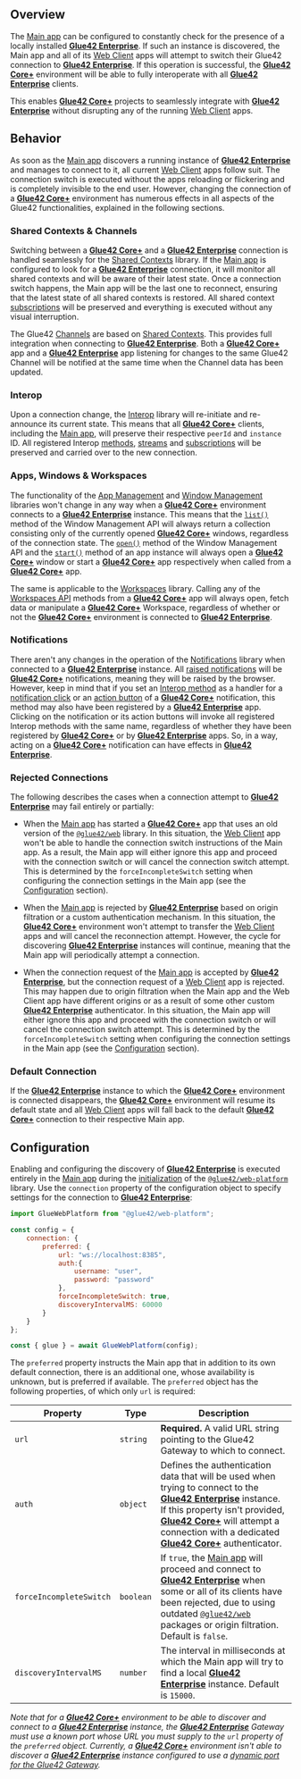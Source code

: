 ## Overview

The [Main app](../../developers/core-concepts/web-platform/overview/index.html) can be configured to constantly check for the presence of a locally installed [**Glue42 Enterprise**](https://glue42.com/enterprise/). If such an instance is discovered, the Main app and all of its [Web Client](../../developers/core-concepts/web-client/overview/index.html) apps will attempt to switch their Glue42 connection to [**Glue42 Enterprise**](https://glue42.com/enterprise/). If this operation is successful, the [**Glue42 Core+**](https://glue42.com/core-plus/) environment will be able to fully interoperate with all [**Glue42 Enterprise**](https://glue42.com/enterprise/) clients.

This enables [**Glue42 Core+**](https://glue42.com/core-plus/) projects to seamlessly integrate with [**Glue42 Enterprise**](https://glue42.com/enterprise/) without disrupting any of the running [Web Client](../../developers/core-concepts/web-client/overview/index.html) apps.

## Behavior

As soon as the [Main app](../../developers/core-concepts/web-platform/overview/index.html) discovers a running instance of [**Glue42 Enterprise**](https://glue42.com/enterprise/) and manages to connect to it, all current [Web Client](../../developers/core-concepts/web-client/overview/index.html) apps follow suit. The connection switch is executed without the apps reloading or flickering and is completely invisible to the end user. However, changing the connection of a [**Glue42 Core+**](https://glue42.com/core-plus/) environment has numerous effects in all aspects of the Glue42 functionalities, explained in the following sections.

### Shared Contexts & Channels

Switching between a [**Glue42 Core+**](https://glue42.com/core-plus/) and a [**Glue42 Enterprise**](https://glue42.com/enterprise/) connection is handled seamlessly for the [Shared Contexts](../data-sharing-between-apps/shared-contexts/index.html) library. If the [Main app](../../developers/core-concepts/web-platform/overview/index.html) is configured to look for a [**Glue42 Enterprise**](https://glue42.com/enterprise/) connection, it will monitor all shared contexts and will be aware of their latest state. Once a connection switch happens, the Main app will be the last one to reconnect, ensuring that the latest state of all shared contexts is restored. All shared context [subscriptions](../data-sharing-between-apps/shared-contexts/index.html#subscribing_for_context_updates) will be preserved and everything is executed without any visual interruption.

The Glue42 [Channels](../data-sharing-between-apps/channels/index.html) are based on [Shared Contexts](../data-sharing-between-apps/shared-contexts/index.html). This provides full integration when connecting to [**Glue42 Enterprise**](https://glue42.com/enterprise/). Both a [**Glue42 Core+**](https://glue42.com/core-plus/) app and a [**Glue42 Enterprise**](https://glue42.com/enterprise/) app listening for changes to the same Glue42 Channel will be notified at the same time when the Channel data has been updated.

### Interop

Upon a connection change, the [Interop](../data-sharing-between-apps/interop/index.html) library will re-initiate and re-announce its current state. This means that all [**Glue42 Core+**](https://glue42.com/core-plus/) clients, including the [Main app](../../developers/core-concepts/web-platform/overview/index.html), will preserve their respective `peerId` and `instance` ID. All registered Interop [methods](../data-sharing-between-apps/interop/index.html#method_registration), [streams](../data-sharing-between-apps/interop/index.html#publishing_stream_data) and [subscriptions](../data-sharing-between-apps/interop/index.html#consuming_stream_data) will be preserved and carried over to the new connection.

### Apps, Windows & Workspaces

The functionality of the [App Management](../application-management/index.html) and [Window Management](../windows/window-management/index.html) libraries won't change in any way when a [**Glue42 Core+**](https://glue42.com/core-plus/) environment connects to a [**Glue42 Enterprise**](https://glue42.com/enterprise/) instance. This means that the [`list()`](../../reference/core/latest/windows/index.html#API-list) method of the Window Management API will always return a collection consisting only of the currently opened [**Glue42 Core+**](https://glue42.com/core-plus/) windows, regardless of the connection state. The [`open()`](../../reference/core/latest/windows/index.html#API-open) method of the Window Management API and the [`start()`](../../reference/core/latest/appmanager/index.html#Application-start) method of an app instance will always open a [**Glue42 Core+**](https://glue42.com/core-plus/) window or start a [**Glue42 Core+**](https://glue42.com/core-plus/) app respectively when called from a [**Glue42 Core+**](https://glue42.com/core-plus/) app.

The same is applicable to the [Workspaces](../windows/workspaces/overview/index.html) library. Calling any of the [Workspaces API](../../reference/core/latest/workspaces/index.html#API) methods from a [**Glue42 Core+**](https://glue42.com/core-plus/) app will always open, fetch data or manipulate a [**Glue42 Core+**](https://glue42.com/core-plus/) Workspace, regardless of whether or not the [**Glue42 Core+**](https://glue42.com/core-plus/) environment is connected to [**Glue42 Enterprise**](https://glue42.com/enterprise/).

### Notifications

There aren't any changes in the operation of the [Notifications](../notifications/setup/index.html) library when connected to a [**Glue42 Enterprise**](https://glue42.com/enterprise/) instance. All [raised notifications](../notifications/notifications-api/index.html#raising_notifications) will be [**Glue42 Core+**](https://glue42.com/core-plus/) notifications, meaning they will be raised by the browser. However, keep in mind that if you set an [Interop method](../data-sharing-between-apps/interop/index.html#method_registration) as a handler for a [notification click](../notifications/notifications-api/index.html#notification_click-interop_click_handler) or an [action button](../notifications/notifications-api/index.html#notification_actions) of a [**Glue42 Core+**](https://glue42.com/core-plus/) notification, this method may also have been registered by a [**Glue42 Enterprise**](https://glue42.com/enterprise/) app. Clicking on the notification or its action buttons will invoke all registered Interop methods with the same name, regardless of whether they have been registered by [**Glue42 Core+**](https://glue42.com/core-plus/) or by [**Glue42 Enterprise**](https://glue42.com/enterprise/) apps. So, in a way, acting on a [**Glue42 Core+**](https://glue42.com/core-plus/) notification can have effects in [**Glue42 Enterprise**](https://glue42.com/enterprise/).

### Rejected Connections

The following describes the cases when a connection attempt to [**Glue42 Enterprise**](https://glue42.com/enterprise/) may fail entirely or partially:

- When the [Main app](../../developers/core-concepts/web-platform/overview/index.html) has started a [**Glue42 Core+**](https://glue42.com/core-plus/) app that uses an old version of the [`@glue42/web`](https://www.npmjs.com/package/@glue42/web) library. In this situation, the [Web Client](../../developers/core-concepts/web-client/overview/index.html) app won't be able to handle the connection switch instructions of the Main app. As a result, the Main app will either ignore this app and proceed with the connection switch or will cancel the connection switch attempt. This is determined by the `forceIncompleteSwitch` setting when configuring the connection settings in the Main app (see the [Configuration](#configuration) section).

- When the [Main app](../../developers/core-concepts/web-platform/overview/index.html) is rejected by [**Glue42 Enterprise**](https://glue42.com/enterprise/) based on origin filtration or a custom authentication mechanism. In this situation, the [**Glue42 Core+**](https://glue42.com/core-plus/) environment won't attempt to transfer the [Web Client](../../developers/core-concepts/web-client/overview/index.html) apps and will cancel the reconnection attempt. However, the cycle for discovering [**Glue42 Enterprise**](https://glue42.com/enterprise/) instances will continue, meaning that the Main app will periodically attempt a connection.

- When the connection request of the [Main app](../../developers/core-concepts/web-platform/overview/index.html) is accepted by [**Glue42 Enterprise**](https://glue42.com/enterprise/), but the connection request of a [Web Client](../../developers/core-concepts/web-client/overview/index.html) app is rejected. This may happen due to origin filtration when the Main app and the Web Client app have different origins or as a result of some other custom [**Glue42 Enterprise**](https://glue42.com/enterprise/) authenticator. In this situation, the Main app will either ignore this app and proceed with the connection switch or will cancel the connection switch attempt. This is determined by the `forceIncompleteSwitch` setting when configuring the connection settings in the Main app (see the [Configuration](#configuration) section).

### Default Connection

If the [**Glue42 Enterprise**](https://glue42.com/enterprise/) instance to which the [**Glue42 Core+**](https://glue42.com/core-plus/) environment is connected disappears, the [**Glue42 Core+**](https://glue42.com/core-plus/) environment will resume its default state and all [Web Client](../../developers/core-concepts/web-client/overview/index.html) apps will fall back to the default [**Glue42 Core+**](https://glue42.com/core-plus/) connection to their respective Main app.

## Configuration

Enabling and configuring the discovery of [**Glue42 Enterprise**](https://glue42.com/enterprise/) is executed entirely in the [Main app](../../developers/core-concepts/web-platform/overview/index.html) during the [initialization](../../developers/core-concepts/web-platform/setup/index.html#initialization) of the [`@glue42/web-platform`](https://www.npmjs.com/package/@glue42/web-platform) library. Use the `connection` property of the configuration object to specify settings for the connection to [**Glue42 Enterprise**](https://glue42.com/enterprise/):

```javascript
import GlueWebPlatform from "@glue42/web-platform";

const config = {
    connection: {
        preferred: {
            url: "ws://localhost:8385",
            auth:{
                username: "user",
                password: "password"
            },
            forceIncompleteSwitch: true,
            discoveryIntervalMS: 60000
        }
    }
};

const { glue } = await GlueWebPlatform(config);
```

The `preferred` property instructs the Main app that in addition to its own default connection, there is an additional one, whose availability is unknown, but is preferred if available. The `preferred` object has the following properties, of which only `url` is required:

| Property | Type | Description |
|----------|------|-------------|
| `url` | `string` | **Required.** A valid URL string pointing to the Glue42 Gateway to which to connect. |
| `auth` | `object` | Defines the authentication data that will be used when trying to connect to the [**Glue42 Enterprise**](https://glue42.com/enterprise/) instance. If this property isn't provided, [**Glue42 Core+**](https://glue42.com/core-plus/) will attempt a connection with a dedicated [**Glue42 Core+**](https://glue42.com/core-plus/) authenticator. |
| `forceIncompleteSwitch` | `boolean` | If `true`, the [Main app](../../developers/core-concepts/web-platform/overview/index.html) will proceed and connect to [**Glue42 Enterprise**](https://glue42.com/enterprise/) when some or all of its clients have been rejected, due to using outdated [`@glue42/web`](https://www.npmjs.com/package/@glue42/web) packages or origin filtration. Default is `false`. |
| `discoveryIntervalMS` | `number` | The interval in milliseconds at which the Main app will try to find a local [**Glue42 Enterprise**](https://glue42.com/enterprise/) instance. Default is `15000`. |

*Note that for a [**Glue42 Core+**](https://glue42.com/core-plus/) environment to be able to discover and connect to a [**Glue42 Enterprise**](https://glue42.com/enterprise/) instance, the [**Glue42 Enterprise**](https://glue42.com/enterprise/) Gateway must use a known port whose URL you must supply to the `url` property of the `preferred` object. Currently, a [**Glue42 Core+**](https://glue42.com/core-plus/) environment isn't able to discover a [**Glue42 Enterprise**](https://glue42.com/enterprise/) instance configured to use a [dynamic port for the Glue42 Gateway](https://docs.glue42.com/developers/configuration/system/index.html#dynamic_gateway_port).*